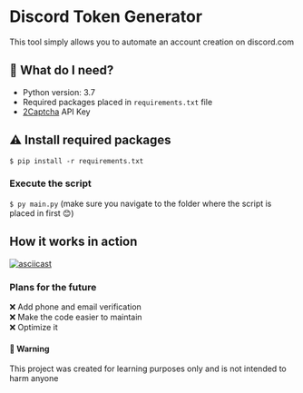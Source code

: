# Discord Token Generator
This tool simply allows you to automate an account creation on discord.com

## 🤔 What do I need?
* Python version: 3.7
* Required packages placed in `requirements.txt` file
* [2Captcha](https://2captcha.com/) API Key

## ⚠️ Install required packages
`$ pip install -r requirements.txt`

### Execute the script
`$ py main.py` (make sure you navigate to the folder where the script is placed in first 😊)

## How it works in action
[![asciicast](https://asciinema.org/a/yD47Wx3vj2aRiFDNs2LC8vR9U.svg)](https://asciinema.org/a/yD47Wx3vj2aRiFDNs2LC8vR9U)

### Plans for the future
❌ Add phone and email verification <br>
❌ Make the code easier to maintain<br>
❌ Optimize it


#### 🚨 Warning
This project was created for learning purposes only and is not intended to harm anyone
